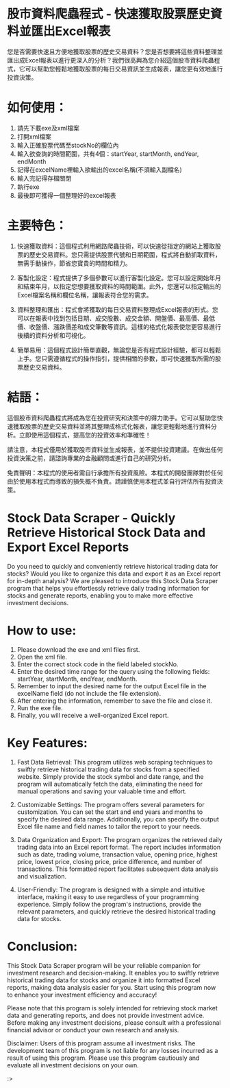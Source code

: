 # 股市資料爬蟲程式 - 快速獲取股票歷史資料並匯出Excel報表
您是否需要快速且方便地獲取股票的歷史交易資料？您是否想要將這些資料整理並匯出成Excel報表以進行更深入的分析？我們很高興為您介紹這個股市資料爬蟲程式，它可以幫助您輕鬆地獲取股票的每日交易資訊並生成報表，讓您更有效地進行投資決策。

# 如何使用：
1. 請先下載exe及xml檔案
2. 打開xml檔案
3. 輸入正確股票代碼至stockNo的欄位內
4. 輸入欲查詢的時間範圍，共有4個：startYear, startMonth, endYear, endMonth
5. 記得在excelName裡輸入欲輸出的excel名稱(不須輸入副檔名)
6. 輸入完記得存檔關閉
7. 執行exe
8. 最後即可獲得一個整理好的excel報表
   
# 主要特色：

1. 快速獲取資料：這個程式利用網路爬蟲技術，可以快速從指定的網站上獲取股票的歷史交易資料。您只需提供股票代號和日期範圍，程式將自動抓取資料，無需手動操作，節省您寶貴的時間和精力。

2. 客製化設定：程式提供了多個參數可以進行客製化設定。您可以設定開始年月和結束年月，以指定您想要獲取資料的時間範圍。此外，您還可以指定輸出的Excel檔案名稱和欄位名稱，讓報表符合您的需求。

3. 資料整理和匯出：程式會將獲取的每日交易資料整理成Excel報表的形式。您可以在報表中找到包括日期、成交股數、成交金額、開盤價、最高價、最低價、收盤價、漲跌價差和成交筆數等資訊。這樣的格式化報表使您更容易進行後續的資料分析和可視化。

4. 簡單易用：這個程式設計簡單直觀，無論您是否有程式設計經驗，都可以輕鬆上手。您只需遵循程式的操作指引，提供相關的參數，即可快速獲取所需的股票歷史交易資料。

# 結語：
這個股市資料爬蟲程式將成為您在投資研究和決策中的得力助手。它可以幫助您快速獲取股票的歷史交易資料並將其整理成格式化報表，讓您更輕鬆地進行資料分析。立即使用這個程式，提高您的投資效率和準確性！

請注意，本程式僅用於獲取股市資料並生成報表，並不提供投資建議。在做出任何投資決策之前，請諮詢專業的金融顧問或進行自己的研究分析。

免責聲明：本程式的使用者需自行承擔所有投資風險。本程式的開發團隊對於任何由於使用本程式而導致的損失概不負責。請謹慎使用本程式並自行評估所有投資決策。

# Stock Data Scraper - Quickly Retrieve Historical Stock Data and Export Excel Reports
Do you need to quickly and conveniently retrieve historical trading data for stocks? Would you like to organize this data and export it as an Excel report for in-depth analysis? We are pleased to introduce this Stock Data Scraper program that helps you effortlessly retrieve daily trading information for stocks and generate reports, enabling you to make more effective investment decisions.

# How to use:
1. Please download the exe and xml files first.
2. Open the xml file.
3. Enter the correct stock code in the field labeled stockNo.
4. Enter the desired time range for the query using the following fields: startYear, startMonth, endYear, endMonth.
5. Remember to input the desired name for the output Excel file in the excelName field (do not include the file extension).
6. After entering the information, remember to save the file and close it.
7. Run the exe file.
8. Finally, you will receive a well-organized Excel report.
   
# Key Features:

1. Fast Data Retrieval: This program utilizes web scraping techniques to swiftly retrieve historical trading data for stocks from a specified website. Simply provide the stock symbol and date range, and the program will automatically fetch the data, eliminating the need for manual operations and saving your valuable time and effort.

2. Customizable Settings: The program offers several parameters for customization. You can set the start and end years and months to specify the desired data range. Additionally, you can specify the output Excel file name and field names to tailor the report to your needs.

3. Data Organization and Export: The program organizes the retrieved daily trading data into an Excel report format. The report includes information such as date, trading volume, transaction value, opening price, highest price, lowest price, closing price, price difference, and number of transactions. This formatted report facilitates subsequent data analysis and visualization.

4. User-Friendly: The program is designed with a simple and intuitive interface, making it easy to use regardless of your programming experience. Simply follow the program's instructions, provide the relevant parameters, and quickly retrieve the desired historical trading data for stocks.

# Conclusion:

This Stock Data Scraper program will be your reliable companion for investment research and decision-making. It enables you to swiftly retrieve historical trading data for stocks and organize it into formatted Excel reports, making data analysis easier for you. Start using this program now to enhance your investment efficiency and accuracy!

Please note that this program is solely intended for retrieving stock market data and generating reports, and does not provide investment advice. Before making any investment decisions, please consult with a professional financial advisor or conduct your own research and analysis.

Disclaimer: Users of this program assume all investment risks. The development team of this program is not liable for any losses incurred as a result of using this program. Please use this program cautiously and evaluate all investment decisions on your own.

:>
